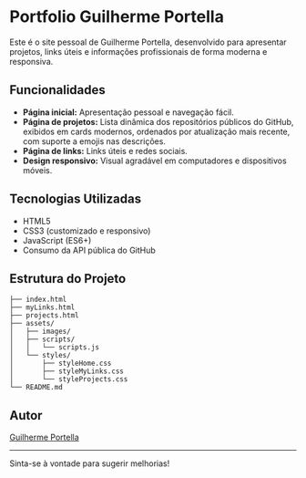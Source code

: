 # Portfolio Guilherme Portella

Este é o site pessoal de Guilherme Portella, desenvolvido para apresentar projetos, links úteis e informações profissionais de forma moderna e responsiva.

## Funcionalidades

- **Página inicial:** Apresentação pessoal e navegação fácil.
- **Página de projetos:** Lista dinâmica dos repositórios públicos do GitHub, exibidos em cards modernos, ordenados por atualização mais recente, com suporte a emojis nas descrições.
- **Página de links:** Links úteis e redes sociais.
- **Design responsivo:** Visual agradável em computadores e dispositivos móveis.

## Tecnologias Utilizadas

- HTML5
- CSS3 (customizado e responsivo)
- JavaScript (ES6+)
- Consumo da API pública do GitHub

## Estrutura do Projeto

```
├── index.html
├── myLinks.html
├── projects.html
├── assets/
│   ├── images/
│   ├── scripts/
│   │   └── scripts.js
│   └── styles/
│       ├── styleHome.css
│       ├── styleMyLinks.css
│       └── styleProjects.css
└── README.md
```

## Autor

[Guilherme Portella](https://github.com/guilhermeportella)

---
Sinta-se à vontade para sugerir melhorias!
